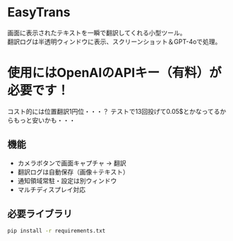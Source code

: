 # EasyTrans

画面に表示されたテキストを一瞬で翻訳してくれる小型ツール。  
翻訳ログは半透明ウィンドウに表示、スクリーンショット＆GPT-4oで処理。

# 使用にはOpenAIのAPIキー（有料）が必要です！
コスト的には位置翻訳1円位・・・？
テストで13回投げて0.05$とかなってるからもっと安いかも・・・

## 機能

- カメラボタンで画面キャプチャ → 翻訳
- 翻訳ログは自動保存（画像＋テキスト）
- 通知領域常駐・設定は別ウィンドウ
- マルチディスプレイ対応

## 必要ライブラリ

```bash
pip install -r requirements.txt
